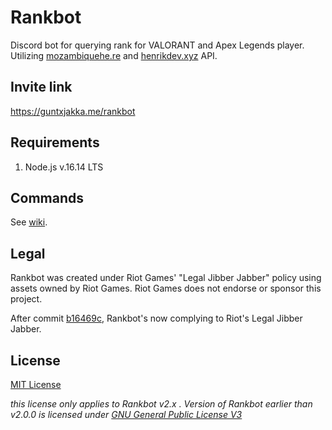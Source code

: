 # Rankbot

Discord bot for querying rank for VALORANT and Apex Legends player. Utilizing [mozambiquehe.re](https://apexlegendsapi.com/) and [henrikdev.xyz](https://docs.henrikdev.xyz/valorant.html) API.

## Invite link
https://guntxjakka.me/rankbot


## Requirements
1. Node.js v.16.14 LTS

## Commands

See [wiki](https://github.com/gxjakkap/rankbot/wiki).

## Legal

Rankbot was created under Riot Games' "Legal Jibber Jabber" policy using assets owned by Riot Games.  Riot Games does not endorse or sponsor this project.

After commit [b16469c](https://github.com/gxjakkap/rankbot/commit/b16469c964dbd5a2a751ef535b972b9fe49358a5), Rankbot's now complying to Riot's Legal Jibber Jabber. 


## License

[MIT License](https://github.com/gxjakkap/rankbot/blob/main/LICENSE)

*this license only applies to Rankbot v2.x . Version of Rankbot earlier than v2.0.0 is licensed under [GNU General Public License V3](https://github.com/gxjakkap/rankbot/blob/c0bbaba0d56956a689faf4af91b2b1b33ea02213/LICENSE)*